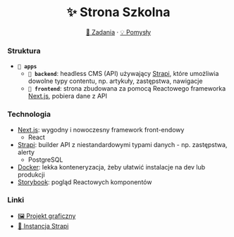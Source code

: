 <h1 align="center">✨ Strona Szkolna</h1>
  <p align="center">
    <a href="https://github.com/ElektronPlus/school-website/projects/1">🎯 Zadania</a> ·
  <a href="https://github.com/ElektronPlus/school-website/projects/2">💡 Pomysły</a>
</p>

### Struktura
- **`📁 apps`**
  - **`📁 backend`**: headless CMS (API) używający [Strapi](https://strapi.com/), które umożliwia dowolne typy contentu, np. artykuły, zastępstwa, nawigacje
  - **`📁 frontend`**: strona zbudowana za pomocą Reactowego frameworka [Next.js](https://nextjs.org/), pobiera dane z API

### Technologia
- [Next.js](https://nextjs.org/): wygodny i nowoczesny framework front-endowy
  - React
- [Strapi](https://strapi.io/): builder API z niestandardowymi typami danych - np. zastępstwa, alerty
  - PostgreSQL
- [Docker](https://www.docker.com/): lekka konteneryzacja, żeby ułatwić instalacje na dev lub produkcji
- [Storybook](https://storybook.js.org/): pogląd Reactowych komponentów

### Linki
- [🖼 Projekt graficzny](https://www.figma.com/file/q12uPmoO5j5LdxRQhHIIGe/Elektronik?node-id=0%3A1)
- [📰 Instancja Strapi](https://strapi.elektronplus.pl)
